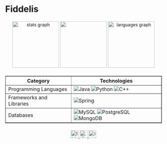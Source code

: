 # Fiddelis

###

<div align="center">
  <img src="https://github-readme-stats.vercel.app/api?username=fiddelis&hide_title=false&hide_rank=true&show_icons=true&include_all_commits=true&count_private=true&disable_animations=false&theme=dracula&locale=en&hide_border=false" height="150" alt="stats graph"  />
  <img height="150" src="https://media.tenor.com/iBmiORqOPXoAAAAM/harry-potter-daniel-radcliffe.gif"  />
  <img src="https://github-readme-stats.vercel.app/api/top-langs?username=fiddelis&locale=en&hide_title=false&layout=compact&card_width=320&langs_count=5&theme=dracula&hide_border=false" height="150" alt="languages graph"  />
</div>

###

<table align="center" border="1" cellspacing="0" cellpadding="5">
  <tr>
    <th>Category</th>
    <th>Technologies</th>
  </tr>
  <tr>
    <td>Programming Languages</td>
    <td>
      <img src="https://img.shields.io/badge/java-%23ED8B00.svg?style=for-the-badge&logo=openjdk&logoColor=white" alt="Java">
      <img src="https://img.shields.io/badge/python-3670A0?style=for-the-badge&logo=python&logoColor=ffdd54" alt="Python">
      <img src="https://img.shields.io/badge/c++-%2300599C.svg?style=for-the-badge&logo=c%2B%2B&logoColor=white" alt="C++">
    </td>
  </tr>
  <tr>
    <td>Frameworks and Libraries</td>
    <td>
      <img src="https://img.shields.io/badge/spring-%236DB33F.svg?style=for-the-badge&logo=spring&logoColor=white" alt="Spring">
    </td>
  </tr>
  <tr>
    <td>Databases</td>
    <td>
      <img src="https://img.shields.io/badge/mysql-%2300f.svg?style=for-the-badge&logo=mysql&logoColor=white" alt="MySQL">
      <img src="https://img.shields.io/badge/PostgreSQL-000?style=for-the-badge&logo=postgresql&logoColor=white" alt="PostgreSQL">
      <img src="https://img.shields.io/badge/MongoDB-%234ea94b.svg?style=for-the-badge&logo=mongodb&logoColor=white" alt="MongoDB">
    </td>
  </tr>
</table>

###

<div align="center">
  <a href="https://www.linkedin.com/in/lucas-ruan-fidelis/" target="_blank">
    <img src="https://img.shields.io/static/v1?message=LinkedIn&logo=linkedin&label=&color=0077B5&logoColor=white&labelColor=&style=for-the-badge" height="25" alt="linkedin logo"  />
  </a>
  <a href="discord.com/users/210895480429871104" target="_blank">
    <img src="https://img.shields.io/static/v1?message=Discord&logo=discord&label=&color=7289DA&logoColor=white&labelColor=&style=for-the-badge" height="25" alt="discord logo"  />
  </a>
  <a href="https://www.instagram.com/lucasruan.ff/" target="_blank">
    <img src="https://img.shields.io/static/v1?message=Instagram&logo=instagram&label=&color=E4405F&logoColor=white&labelColor=&style=for-the-badge" height="25" alt="instagram logo"  />
  </a>
</div>
